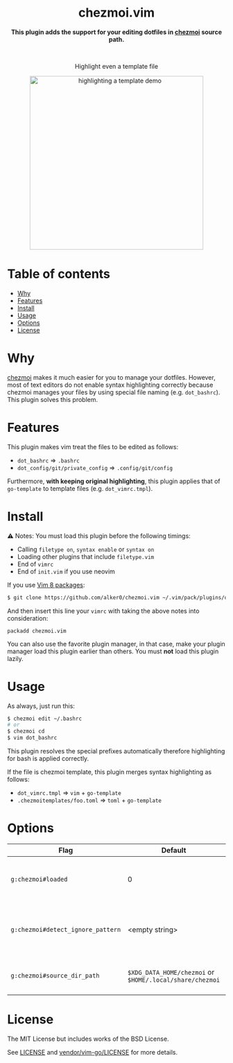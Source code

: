 <div align="center">
<h1><strong>chezmoi.vim</strong></h1>

<strong>This plugin adds the support for your editing dotfiles in <a href="https://github.com/twpayne/chezmoi">chezmoi</a> source path.</strong>
</div>

<br>

<div align="center"><p>Highlight even a template file</p>
<img src="https://user-images.githubusercontent.com/51204827/147376940-f9c23c25-89da-4ad0-9b92-907266afa388.gif" alt="highlighting a template demo" height="400px">

</div>

# Table of contents

- [Why](#why)
- [Features](#features)
- [Install](#install)
- [Usage](#usage)
- [Options](#options)
- [License](#license)

# Why

[chezmoi](https://github.com/twpayne/chezmoi) makes it much easier for you to manage your dotfiles. However, most of text editors do not enable syntax highlighting correctly because chezmoi manages your files by using special file naming (e.g. `dot_bashrc`). This plugin solves this problem.

# Features

This plugin makes vim treat the files to be edited as follows:
* `dot_bashrc` => `.bashrc`
* `dot_config/git/private_config` => `.config/git/config`

Furthermore, **with keeping original highlighting**, this plugin applies that of `go-template` to template files (e.g. `dot_vimrc.tmpl`).

# Install

:warning: Notes: You must load this plugin before the following timings:
* Calling `filetype on`, `syntax enable` or `syntax on`
* Loading other plugins that include `filetype.vim`
* End of `vimrc`
* End of `init.vim` if you use neovim

If you use [Vim 8 packages](http://vimhelp.appspot.com/repeat.txt.html#packages):
```sh
$ git clone https://github.com/alker0/chezmoi.vim ~/.vim/pack/plugins/opt/chezmoi.vim
```
And then insert this line your `vimrc` with taking the above notes into consideration:
```vim
packadd chezmoi.vim
```

You can also use the favorite plugin manager, in that case, make your plugin manager load this plugin earlier than others. You must **not** load this plugin lazily.

# Usage

As always, just run this:
```sh
$ chezmoi edit ~/.bashrc
# or
$ chezmoi cd
$ vim dot_bashrc
```
This plugin resolves the special prefixes automatically therefore highlighting for bash is applied correctly.

If the file is chezmoi template, this plugin merges syntax highlighting as follows:
* `dot_vimrc.tmpl` => `vim` + `go-template`
* `.chezmoitemplates/foo.toml` => `toml` + `go-template`

# Options
| Flag                              | Default                                                  | Description                                            |
| --------------------------------- | -------------------------------------------------------- | ----------------------------------------------         |
| `g:chezmoi#loaded`                | 0                                                        | Setting 1 before loading disables this plugin          |
| `g:chezmoi#detect_ignore_pattern` | \<empty string>                                          | Regex pattern of path for ignoring file type detection |
| `g:chezmoi#source_dir_path`       | `$XDG_DATA_HOME/chezmoi` or `$HOME/.local/share/chezmoi` | Source Directory managed by chezmoi                    |

# License
The MIT License but includes works of the BSD License.

See [LICENSE](LICENSE) and [vendor/vim-go/LICENSE](vendor/vim-go/LICENSE) for more details.
